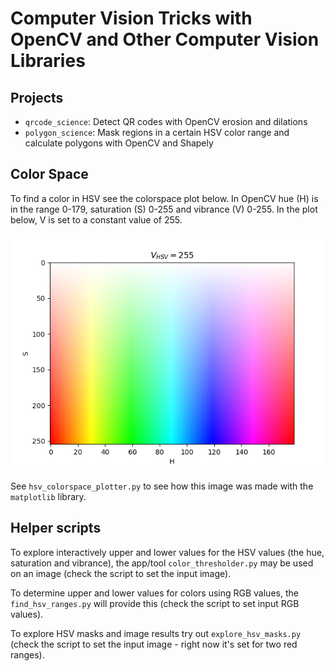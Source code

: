 # Computer Vision Tricks with OpenCV and Other Computer Vision Libraries

## Projects

- `qrcode_science`:  Detect QR codes with OpenCV erosion and dilations
- `polygon_science`:  Mask regions in a certain HSV color range and calculate polygons with OpenCV and Shapely

## Color Space

To find a color in HSV see the colorspace plot below.  In OpenCV hue (H) is in the range 0-179, saturation (S) 0-255 and vibrance (V) 0-255.  In the plot below, V is set to a constant value of 255.

![HSV color space chart](assets/hsv_chart_constant_v.png)

See `hsv_colorspace_plotter.py` to see how this image was made with the `matplotlib` library.

## Helper scripts

To explore interactively upper and lower values for the HSV values (the hue, saturation and vibrance), the app/tool `color_thresholder.py` may be used on an image (check the script to set the input image).

To determine upper and lower values for colors using RGB values, the `find_hsv_ranges.py` will provide this (check the script to set input RGB values).

To explore HSV masks and image results try out `explore_hsv_masks.py` (check the script to set the input image - right now it's set for two red ranges).
